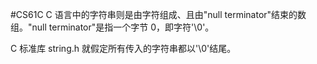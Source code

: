 #CS61C 
C 语言中的字符串则是由字符组成、且由"null terminator"结束的数组。"null terminator"是指一个字节 0，即字符'\0'。

C 标准库 string.h 就假定所有传入的字符串都以'\0'结尾。

